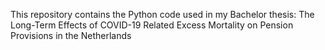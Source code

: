 This repository contains the Python code used in my Bachelor thesis: The Long-Term Effects of COVID-19 Related Excess Mortality on Pension Provisions in the Netherlands
